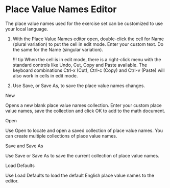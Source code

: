# Place Value Names Editor

The place value names used for the exercise set can be customized to use your local language.

1. With the Place Value Names editor open, double-click the cell for Name (plural variation) to put the cell in edit mode. Enter your custom text. Do the same for the Name (singular variation).

    !!! tip
        When the cell is in edit mode, there is a right-click menu with the standard controls like Undo, Cut, Copy and Paste available. The keyboard combinations Ctrl-x (Cut), Ctrl-c (Copy) and Ctrl-v (Paste) will also work in cells in edit mode.

2. Use Save, or Save As, to save the place value names changes.

New

Opens a new blank place value names collection. Enter your custom place value names, save the collection and click OK to add to the math document.

Open

Use Open to locate and open a saved collection of place value names. You can create multiple collections of place value names.

Save and Save As

Use Save or Save As to save the current collection of place value names.

Load Defaults

Use Load Defaults to load the default English place value names to the editor.
